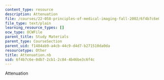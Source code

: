 ```yaml
---
content_type: resource
description: Attenuation
file: /courses/22-058-principles-of-medical-imaging-fall-2002/6f4b7c6e0db72cb12c844b46be3c6f4c_Attenuation.nb
file_type: text/plain
learning_resource_types: []
ocw_type: OCWFile
parent_title: Study Materials
parent_type: CourseSection
parent_uid: f1484ab9-a4cb-44c9-d4d7-b271510da0da
resourcetype: Other
title: Attenuation.nb
uid: 6f4b7c6e-0db7-2cb1-2c84-4b46be3c6f4c
---
```

Attenuation

